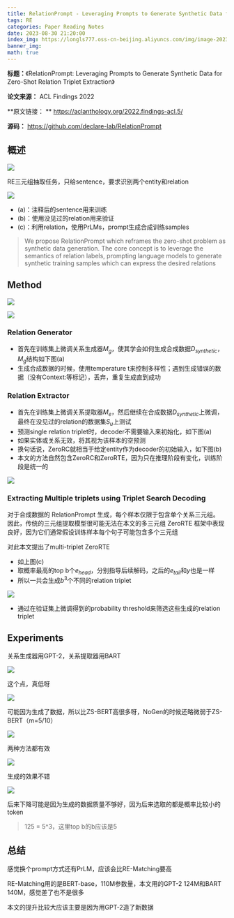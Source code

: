 ```yaml
---
title: RelationPrompt - Leveraging Prompts to Generate Synthetic Data for Zero-Shot Relation Triplet Extraction
tags: RE
categories: Paper Reading Notes
date: 2023-08-30 21:20:00
index_img: https://longls777.oss-cn-beijing.aliyuncs.com/img/image-20230830220353071.png
banner_img: 
math: true
---
```


**标题：**《RelationPrompt: Leveraging Prompts to Generate Synthetic Data for Zero-Shot Relation Triplet Extraction》

**论文来源：** ACL Findings 2022

**原文链接： **  https://aclanthology.org/2022.findings-acl.5/

**源码：** https://github.com/declare-lab/RelationPrompt



## 概述

![](https://longls777.oss-cn-beijing.aliyuncs.com/img/image-20230830212615881.png)

RE三元组抽取任务，只给sentence，要求识别两个entity和relation

![](https://longls777.oss-cn-beijing.aliyuncs.com/img/image-20230830213826241.png)

- (a)：注释后的sentence用来训练
- (b)：使用没见过的relation用来验证
- (c)：利用relation，使用PrLMs，prompt生成合成训练samples

> We propose RelationPrompt which reframes the zero-shot problem as synthetic data generation. The core concept is to leverage the semantics of relation labels, prompting language models to generate synthetic training samples which can express the desired relations



## Method

![](https://longls777.oss-cn-beijing.aliyuncs.com/img/image-20230830220353071.png)

![](https://longls777.oss-cn-beijing.aliyuncs.com/img/image-20230830215720215.png)

### Relation Generator

- 首先在训练集上微调关系生成器$M_g$，使其学会如何生成合成数据$D_{synthetic}$，$M_g$结构如下图(a)
- 生成合成数据的时候，使用temperature t来控制多样性；遇到生成错误的数据（没有Context:等标记），丢弃，重复生成直到成功





### Relation Extractor

- 首先在训练集上微调关系提取器$M_e$，然后继续在合成数据$D_{synthetic}$上微调，最终在没见过的relation的数据集$S_u$上测试
- 预测single relation triplet时，decoder不需要输入来初始化，如下图(a)
- 如果实体或关系无效，将其视为该样本的空预测
- 换句话说，ZeroRC就相当于给定entity作为decoder的初始输入，如下图(b)
- 本文的方法自然包含ZeroRC和ZeroRTE，因为只在推理阶段有变化，训练阶段是统一的

![](https://longls777.oss-cn-beijing.aliyuncs.com/img/image-20230830221911288.png)

### Extracting Multiple triplets using Triplet Search Decoding

对于合成数据的 RelationPrompt 生成，每个样本仅限于包含单个关系三元组。 因此，传统的三元组提取模型很可能无法在本文的多三元组 ZeroRTE 框架中表现良好，因为它们通常假设训练样本每个句子可能包含多个三元组

对此本文提出了multi-triplet ZeroRTE

- 如上图(c)
- 取概率最高的top b个$e_{head}$，分别指导后续解码，之后的$e_{tail}$和$y$也是一样
- 所以一共会生成$b^3$个不同的relation triplet

![](https://longls777.oss-cn-beijing.aliyuncs.com/img/image-20230830223257940.png)

- 通过在验证集上微调得到的probability threshold来筛选这些生成的relation triplet



## Experiments

关系生成器用GPT-2，关系提取器用BART

![](https://longls777.oss-cn-beijing.aliyuncs.com/img/image-20230830223853282.png)

这个点，真低呀

![](https://longls777.oss-cn-beijing.aliyuncs.com/img/image-20230830223942506.png)

可能因为生成了数据，所以比ZS-BERT高很多呀，NoGen的时候还略微弱于ZS-BERT（m=5/10）

![](https://longls777.oss-cn-beijing.aliyuncs.com/img/image-20230830224137378.png)

两种方法都有效

![](https://longls777.oss-cn-beijing.aliyuncs.com/img/image-20230830224254365.png)

生成的效果不错

![](https://longls777.oss-cn-beijing.aliyuncs.com/img/image-20230830224316196.png)

后来下降可能是因为生成的数据质量不够好，因为后来选取的都是概率比较小的token

> 125 = 5^3，这里top b的b应该是5



## 总结

感觉换个prompt方式还有PrLM，应该会比RE-Matching要高

RE-Matching用的是BERT-base，110M参数量，本文用的GPT-2 124M和BART 140M，感觉差了也不是很多

本文的提升比较大应该主要是因为用GPT-2造了新数据